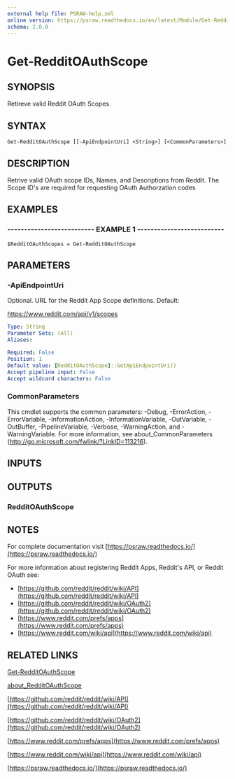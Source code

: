 ```yaml
---
external help file: PSRAW-help.xml
online version: https://psraw.readthedocs.io/en/latest/Module/Get-RedditOAuthScope
schema: 2.0.0
---
```


# Get-RedditOAuthScope

## SYNOPSIS
Retireve valid Reddit OAuth Scopes.

## SYNTAX

```
Get-RedditOAuthScope [[-ApiEndpointUri] <String>] [<CommonParameters>]
```

## DESCRIPTION
Retrive valid OAuth scope IDs, Names, and Descriptions from Reddit. The Scope ID's are required for requesting OAuth Authorzation codes

## EXAMPLES

### -------------------------- EXAMPLE 1 --------------------------
```
$RedditOAuthScopes = Get-RedditOAuthScope
```

## PARAMETERS

### -ApiEndpointUri
Optional.
URL for the Reddit App Scope definitions.
Default:

https://www.reddit.com/api/v1/scopes

```yaml
Type: String
Parameter Sets: (All)
Aliases: 

Required: False
Position: 1
Default value: [RedditOAuthScope]::GetApiEndpointUri()
Accept pipeline input: False
Accept wildcard characters: False
```

### CommonParameters
This cmdlet supports the common parameters: -Debug, -ErrorAction, -ErrorVariable, -InformationAction, -InformationVariable, -OutVariable, -OutBuffer, -PipelineVariable, -Verbose, -WarningAction, and -WarningVariable. For more information, see about_CommonParameters (http://go.microsoft.com/fwlink/?LinkID=113216).

## INPUTS

## OUTPUTS

### RedditOAuthScope

## NOTES
For complete documentation visit [https://psraw.readthedocs.io/](https://psraw.readthedocs.io/)

For more information about registering Reddit Apps, Reddit's API, or Reddit OAuth see:

* [https://github.com/reddit/reddit/wiki/API](https://github.com/reddit/reddit/wiki/API)
* [https://github.com/reddit/reddit/wiki/OAuth2](https://github.com/reddit/reddit/wiki/OAuth2)
* [https://www.reddit.com/prefs/apps](https://www.reddit.com/prefs/apps)
* [https://www.reddit.com/wiki/api](https://www.reddit.com/wiki/api)

## RELATED LINKS

[Get-RedditOAuthScope](https://psraw.readthedocs.io/en/latest/Module/Get-RedditOAuthScope)

[about_RedditOAuthScope](https://psraw.readthedocs.io/en/latest/Module/about_RedditOAuthScope)

[https://github.com/reddit/reddit/wiki/API](https://github.com/reddit/reddit/wiki/API)

[https://github.com/reddit/reddit/wiki/OAuth2](https://github.com/reddit/reddit/wiki/OAuth2)

[https://www.reddit.com/prefs/apps](https://www.reddit.com/prefs/apps)

[https://www.reddit.com/wiki/api](https://www.reddit.com/wiki/api)

[https://psraw.readthedocs.io/](https://psraw.readthedocs.io/)